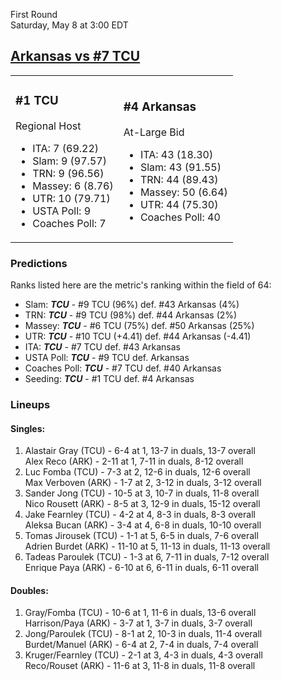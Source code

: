 First Round  
Saturday, May 8 at 3:00 EDT
## [Arkansas vs #7 TCU](https://www.ncaa.com/game/5833394) 

<table><tr><td>  

### #1 TCU  

Regional Host  
- ITA: 7 (69.22)  
- Slam: 9 (97.57)  
- TRN: 9 (96.56)  
- Massey: 6 (8.76)  
- UTR: 10 (79.71)  
- USTA Poll: 9  
- Coaches Poll: 7  

</td><td>  

### #4 Arkansas  

At-Large Bid  
- ITA: 43 (18.30)  
- Slam: 43 (91.55)  
- TRN: 44 (89.43)  
- Massey: 50 (6.64)  
- UTR: 44 (75.30)  
- Coaches Poll: 40  

</td></tr></table>  

 ### Predictions  

Ranks listed here are the metric's ranking within the field of 64:  
- Slam: ***TCU*** - #9 TCU (96%) def. #43 Arkansas (4%)  
- TRN: ***TCU*** - #9 TCU (98%) def. #44 Arkansas (2%)  
- Massey: ***TCU*** - #6 TCU (75%) def. #50 Arkansas (25%)  
- UTR: ***TCU*** - #10 TCU (+4.41) def. #44 Arkansas (-4.41)  
- ITA: ***TCU*** - #7 TCU def. #43 Arkansas  
- USTA Poll: ***TCU*** - #9 TCU def. Arkansas  
- Coaches Poll: ***TCU*** - #7 TCU def. #40 Arkansas  
- Seeding: ***TCU*** - #1 TCU def. #4 Arkansas  

 ### Lineups  

 #### Singles:  
1. Alastair Gray (TCU) - 6-4 at 1, 13-7 in duals, 13-7 overall  
  Alex Reco (ARK) - 2-11 at 1, 7-11 in duals, 8-12 overall
2. Luc Fomba (TCU) - 7-3 at 2, 12-6 in duals, 12-6 overall  
  Max Verboven (ARK) - 1-7 at 2, 3-12 in duals, 3-12 overall
3. Sander Jong (TCU) - 10-5 at 3, 10-7 in duals, 11-8 overall  
  Nico Rousett (ARK) - 8-5 at 3, 12-9 in duals, 15-12 overall
4. Jake Fearnley (TCU) - 4-2 at 4, 8-3 in duals, 8-3 overall  
  Aleksa Bucan (ARK) - 3-4 at 4, 6-8 in duals, 10-10 overall
5. Tomas Jirousek (TCU) - 1-1 at 5, 6-5 in duals, 7-6 overall  
  Adrien Burdet (ARK) - 11-10 at 5, 11-13 in duals, 11-13 overall
6. Tadeas Paroulek (TCU) - 1-3 at 6, 7-11 in duals, 7-12 overall  
  Enrique Paya (ARK) - 6-10 at 6, 6-11 in duals, 6-11 overall

 #### Doubles:  
1. Gray/Fomba (TCU) - 10-6 at 1, 11-6 in duals, 13-6 overall  
  Harrison/Paya (ARK) - 3-7 at 1, 3-7 in duals, 3-7 overall
2. Jong/Paroulek (TCU) - 8-1 at 2, 10-3 in duals, 11-4 overall  
  Burdet/Manuel (ARK) - 6-4 at 2, 7-4 in duals, 7-4 overall
3. Kruger/Fearnley (TCU) - 2-1 at 3, 4-3 in duals, 4-3 overall  
  Reco/Rouset (ARK) - 11-6 at 3, 11-8 in duals, 11-8 overall